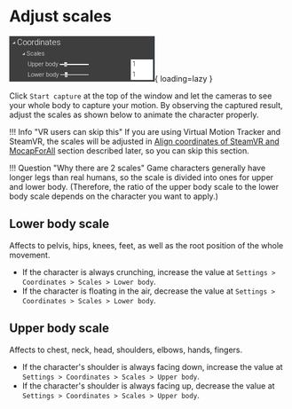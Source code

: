 # Adjust scales

![](../../images/Settings-Coordinates-Scales.png){ loading=lazy }

Click `Start capture` at the top of the window and let the cameras to see your whole body to capture your motion.
By observing the captured result, adjust the scales as shown below to animate the character properly.   

!!! Info "VR users can skip this"
    If you are using Virtual Motion Tracker and SteamVR, the scales will be adjusted in [Align coordinates of SteamVR and MocapForAll](../../../how-to-export/to-steamvr/#align-coordinates-of-steamvr-and-mocapforall) section described later, so you can skip this section.

!!! Question "Why there are 2 scales"
    Game characters generally have longer legs than real humans, so the scale is divided into ones for upper and lower body. (Therefore, the ratio of the upper body scale to the lower body scale depends on the character you want to apply.)
    
## Lower body scale

Affects to pelvis, hips, knees, feet, as well as the root position of the whole movement.

- If the character is always crunching, increase the value at `Settings > Coordinates > Scales > Lower body`.
- If the character is floating in the air, decrease the value at `Settings > Coordinates > Scales > Lower body`.

## Upper body scale

Affects to chest, neck, head, shoulders, elbows, hands, fingers.

- If the character's shoulder is always facing down,  increase the value at `Settings > Coordinates > Scales > Upper body`.
- If the character's shoulder is always facing up,  decrease the value at `Settings > Coordinates > Scales > Upper body`.